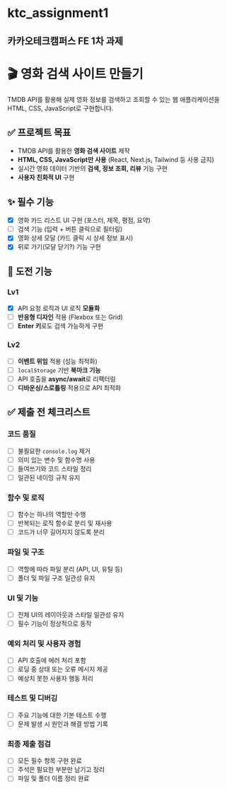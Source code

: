 # ktc_assignment1

카카오테크캠퍼스 FE 1차 과제
---
# 🎬 영화 검색 사이트 만들기

TMDB API를 활용해 실제 영화 정보를 검색하고 조회할 수 있는 웹 애플리케이션을 HTML, CSS, JavaScript로 구현합니다.

## ✅ 프로젝트 목표

- TMDB API를 활용한 **영화 검색 사이트** 제작
- **HTML, CSS, JavaScript만 사용** (React, Next.js, Tailwind 등 사용 금지)
- 실시간 영화 데이터 기반의 **검색, 정보 조회, 리뷰** 기능 구현
- **사용자 친화적 UI** 구현

## ✨ 필수 기능

- [x] 영화 카드 리스트 UI 구현 (포스터, 제목, 평점, 요약)
- [ ] 검색 기능 (입력 + 버튼 클릭으로 필터링)
- [x] 영화 상세 모달 (카드 클릭 시 상세 정보 표시)
- [x] 뒤로 가기(모달 닫기?) 기능 구현

## 🚀 도전 기능

### Lv1

- [x] API 요청 로직과 UI 로직 **모듈화**
- [ ] **반응형 디자인** 적용 (Flexbox 또는 Grid)
- [ ] **Enter 키**로도 검색 가능하게 구현

### Lv2

- [ ] **이벤트 위임** 적용 (성능 최적화)
- [ ] `localStorage` 기반 **북마크 기능**
- [ ] API 호출을 **async/await**로 리팩터링
- [ ] **디바운싱/스로틀링** 적용으로 API 최적화

## ✅ 제출 전 체크리스트

### 코드 품질

- [ ] 불필요한 `console.log` 제거
- [ ] 의미 있는 변수 및 함수명 사용
- [ ] 들여쓰기와 코드 스타일 정리
- [ ] 일관된 네이밍 규칙 유지

### 함수 및 로직

- [ ] 함수는 하나의 역할만 수행
- [ ] 반복되는 로직 함수로 분리 및 재사용
- [ ] 코드가 너무 길어지지 않도록 분리

### 파일 및 구조

- [ ] 역할에 따라 파일 분리 (API, UI, 유틸 등)
- [ ] 폴더 및 파일 구조 일관성 유지

### UI 및 기능

- [ ] 전체 UI의 레이아웃과 스타일 일관성 유지
- [ ] 필수 기능이 정상적으로 동작

### 예외 처리 및 사용자 경험

- [ ] API 호출에 에러 처리 포함
- [ ] 로딩 중 상태 또는 오류 메시지 제공
- [ ] 예상치 못한 사용자 행동 처리

### 테스트 및 디버깅

- [ ] 주요 기능에 대한 기본 테스트 수행
- [ ] 문제 발생 시 원인과 해결 방법 기록

### 최종 제출 점검

- [ ] 모든 필수 항목 구현 완료
- [ ] 주석은 필요한 부분만 남기고 정리
- [ ] 파일 및 폴더 이름 정리 완료
